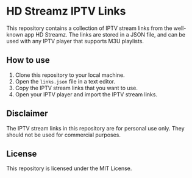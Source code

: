 # HD Streamz IPTV Links

This repository contains a collection of IPTV stream links from the well-known app HD Streamz. The links are stored in a JSON file, and can be used with any IPTV player that supports M3U playlists.

## How to use

1. Clone this repository to your local machine.
2. Open the `links.json` file in a text editor.
3. Copy the IPTV stream links that you want to use.
4. Open your IPTV player and import the IPTV stream links.

## Disclaimer

The IPTV stream links in this repository are for personal use only. They should not be used for commercial purposes.

## License

This repository is licensed under the MIT License.
